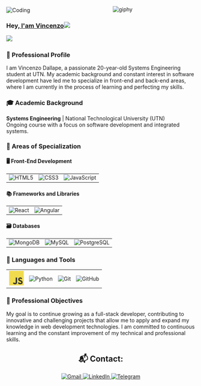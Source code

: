 <!--suppress HtmlDeprecatedAttribute -->
<td width="50%" align="center">
  <img align="center" alt="Coding"  src="https://repository-images.githubusercontent.com/588181932/e36ec678-7984-4cdd-8e4c-a3932772ff8e">
  </td>
<img align='right' src="https://media.giphy.com/media/M9gbBd9nbDrOTu1Mqx/giphy.gif" width="220" alt="giphy">

### Hey,[ I'am Vincenzo](https://www.youtube.com/channel/UCu1aYzhOsz4AfNKp35VqN3g)<img src="https://media.giphy.com/media/hvRJCLFzcasrR4ia7z/giphy.gif" width="25px">
<p align="left">
 <img src="https://readme-typing-svg.herokuapp.com/?lines=Welcome+to+my+GitHub+Profile!&center=true&width=360&height=30">
</p>


### 🌟 Professional Profile
I am Vincenzo Dallape, a passionate 20-year-old Systems Engineering student at UTN. My academic background and constant interest in software development have led me to specialize in front-end and back-end areas, where I am currently in the process of learning and perfecting my skills.

### 🎓 Academic Background
**Systems Engineering** | National Technological University (UTN)  
Ongoing course with a focus on software development and integrated systems.

### 💼 Areas of Specialization

#### 🖥️ Front-End Development
<table>
  <tr>
    <td><img src="https://cdn.jsdelivr.net/gh/devicons/devicon/icons/html5/html5-original-wordmark.svg" style="height: 4rem" alt="HTML5"/></td>
    <td><img src="https://cdn.jsdelivr.net/gh/devicons/devicon/icons/css3/css3-original-wordmark.svg" style="height: 4rem" alt="CSS3"/></td>
    <td><img src="https://cdn.jsdelivr.net/gh/devicons/devicon/icons/javascript/javascript-plain.svg" style="height: 4rem" alt="JavaScript"/></td>
  </tr>
  </table>
  
#### 📚 Frameworks and Libraries

<table>
  <tr>
    <td><img width="80px" src="https://www.vectorlogo.zone/logos/reactjs/reactjs-icon.svg" alt="React"/></td>
    <td><img width="80px" src="https://www.vectorlogo.zone/logos/angular/angular-icon.svg" alt="Angular"/></td>
  </tr>
</table>

#### 🗃️ Databases
<table>
  <tr>
    <td><img src="https://cdn.jsdelivr.net/gh/devicons/devicon/icons/mongodb/mongodb-original-wordmark.svg" style="height: 4rem; background-color:white" alt="MongoDB"/></td>
    <td><img height="60px" src="https://www.vectorlogo.zone/logos/mysql/mysql-official.svg" alt="MySQL"/></td>
    <td><img height="100px" src="https://www.vectorlogo.zone/logos/postgresql/postgresql-vertical.svg" alt="PostgreSQL"/></td>
  </tr>
</table>

### 🔧 Languages and Tools
<table>
  <tr>
    <td><img src="https://github.com/devicons/devicon/blob/master/icons/javascript/javascript-original.svg" title="JavaScript" alt="JavaScript" width="40" height="40"/></td>
    <td><img height="60px" src="https://www.vectorlogo.zone/logos/python/python-ar21.svg" alt="Python"/></td>
    <td><img src="https://cdn.jsdelivr.net/gh/devicons/devicon/icons/git/git-plain.svg" style="height: 4rem" alt="Git"/></td>
    <td><img src="https://cdn.jsdelivr.net/gh/devicons/devicon/icons/github/github-original-wordmark.svg" style="height: 4rem; background-color:white" alt="GitHub"/></td>
  </tr>
</table>

### 🎯 Professional Objectives
My goal is to continue growing as a full-stack developer, contributing to innovative and challenging projects that allow me to apply and expand my knowledge in web development technologies. I am committed to continuous learning and the constant improvement of my technical and professional skills.

<section align="center">
  <h2>📬 Contact:</h2>
  <a href="mailto:vichendallape@gmail.com">
    <img src="https://seeklogo.com/images/G/gmail-new-2020-logo-32DBE11BB4-seeklogo.com.png" alt="Gmail" width="50">
  </a>
  <a href="https://www.linkedin.com/in/vincenzo-dallape-50a426304/">
    <img src="https://www.vectorlogo.zone/logos/linkedin/linkedin-icon.svg" alt="LinkedIn" width="50">
  </a>
  <a href="https://web.telegram.org/k/#-1203933567">
    <img src="https://cdn.iconscout.com/icon/free/png-256/telegram-3-226554.png" alt="Telegram" width="50">
  </a>
</section>

